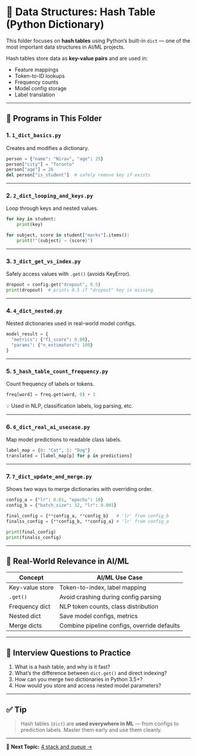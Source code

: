 # 🧠 Data Structures: Hash Table (Python Dictionary)

This folder focuses on **hash tables** using Python’s built-in `dict` — one of the most important data structures in AI/ML projects.

Hash tables store data as **key-value pairs** and are used in:
- Feature mappings
- Token-to-ID lookups
- Frequency counts
- Model config storage
- Label translation

---

## 📌 Programs in This Folder

### 1. `1_dict_basics.py`

Creates and modifies a dictionary.

```python
person = {"name": "Nirav", "age": 25}
person["city"] = "Toronto"
person["age"] = 26
del person["is_student"]  # safely remove key if exists
```

---

### 2. `2_dict_looping_and_keys.py`

Loop through keys and nested values.

```python
for key in student:
    print(key)

for subject, score in student["marks"].items():
    print(f"{subject} → {score}")
```

---

### 3. `3_dict_get_vs_index.py`

Safely access values with `.get()` (avoids KeyError).

```python
dropout = config.get("dropout", 0.5)
print(dropout)  # prints 0.5 if "dropout" key is missing
```

---

### 4. `4_dict_nested.py`

Nested dictionaries used in real-world model configs.

```python
model_result = {
  "metrics": {"f1_score": 0.88},
  "params": {"n_estimators": 100}
}
```

---

### 5. `5_hash_table_count_frequency.py`

Count frequency of labels or tokens.

```python
freq[word] = freq.get(word, 0) + 1
```

💡 Used in NLP, classification labels, log parsing, etc.

---

### 6. `6_dict_real_ai_usecase.py`

Map model predictions to readable class labels.

```python
label_map = {0: "Cat", 1: "Dog"}
translated = [label_map[p] for p in predictions]
```

---

### 7. `7_dict_update_and_merge.py`

Shows two ways to merge dictionaries with overriding order.

```python
config_a = {"lr": 0.01, "epochs": 10}
config_b = {"batch_size": 32, "lr": 0.001}

final_config = {**config_a, **config_b}   # 'lr' from config_b
finalss_config = {**config_b, **config_a} # 'lr' from config_a

print(final_config)
print(finalss_config)
```

---

## 🎯 Real-World Relevance in AI/ML

| Concept       | AI/ML Use Case |
|----------------|------------------|
| Key-value store | Token-to-index, label mapping |
| `.get()`       | Avoid crashing during config parsing |
| Frequency dict | NLP token counts, class distribution |
| Nested dict    | Save model configs, metrics |
| Merge dicts    | Combine pipeline configs, override defaults |

---

## 🧠 Interview Questions to Practice

1. What is a hash table, and why is it fast?
2. What’s the difference between `dict.get()` and direct indexing?
3. How can you merge two dictionaries in Python 3.5+?
4. How would you store and access nested model parameters?

---

## ✅ Tip

> Hash tables (`dict`) are **used everywhere in ML** — from configs to prediction labels. Master them early and use them cleanly.

---

📁 **Next Topic:** [4 stack and queue →](../04%20stack%20and%20queue/)